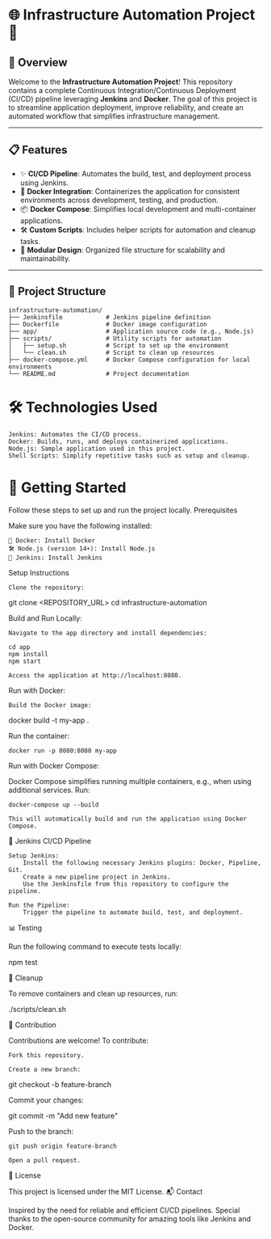 # 🌐 Infrastructure Automation Project 🚀

## 📖 Overview

Welcome to the **Infrastructure Automation Project**! This repository contains a complete Continuous Integration/Continuous Deployment (CI/CD) pipeline leveraging **Jenkins** and **Docker**. The goal of this project is to streamline application deployment, improve reliability, and create an automated workflow that simplifies infrastructure management.

---

## 📋 Features

- ✨ **CI/CD Pipeline**: Automates the build, test, and deployment process using Jenkins.  
- 🐳 **Docker Integration**: Containerizes the application for consistent environments across development, testing, and production.  
- 📦 **Docker Compose**: Simplifies local development and multi-container applications.  
- 🛠️ **Custom Scripts**: Includes helper scripts for automation and cleanup tasks.  
- 📂 **Modular Design**: Organized file structure for scalability and maintainability.

---

## 📂 Project Structure

```plaintext
infrastructure-automation/
├── Jenkinsfile            # Jenkins pipeline definition
├── Dockerfile             # Docker image configuration
├── app/                   # Application source code (e.g., Node.js)
├── scripts/               # Utility scripts for automation
│   ├── setup.sh           # Script to set up the environment
│   └── clean.sh           # Script to clean up resources
├── docker-compose.yml     # Docker Compose configuration for local environments
└── README.md              # Project documentation
``` 

# 🛠️ Technologies Used

    Jenkins: Automates the CI/CD process.
    Docker: Builds, runs, and deploys containerized applications.
    Node.js: Sample application used in this project.
    Shell Scripts: Simplify repetitive tasks such as setup and cleanup.

#  🚀 Getting Started

Follow these steps to set up and run the project locally.
Prerequisites

Make sure you have the following installed:

    🐳 Docker: Install Docker
    🛠️ Node.js (version 14+): Install Node.js
    🌟 Jenkins: Install Jenkins

Setup Instructions

    Clone the repository:

git clone <REPOSITORY_URL>
cd infrastructure-automation

Build and Run Locally:

    Navigate to the app directory and install dependencies:

    cd app
    npm install
    npm start

    Access the application at http://localhost:8080.

Run with Docker:

    Build the Docker image:

docker build -t my-app .

Run the container:

    docker run -p 8080:8080 my-app

Run with Docker Compose:

Docker Compose simplifies running multiple containers, e.g., when using additional services. Run:

    docker-compose up --build

    This will automatically build and run the application using Docker Compose.

📜 Jenkins CI/CD Pipeline

    Setup Jenkins:
        Install the following necessary Jenkins plugins: Docker, Pipeline, Git.
        Create a new pipeline project in Jenkins.
        Use the Jenkinsfile from this repository to configure the pipeline.

    Run the Pipeline:
        Trigger the pipeline to automate build, test, and deployment.

📊 Testing

Run the following command to execute tests locally:

npm test

🧹 Cleanup

To remove containers and clean up resources, run:

./scripts/clean.sh

📝 Contribution

Contributions are welcome! To contribute:

    Fork this repository.

    Create a new branch:

git checkout -b feature-branch

Commit your changes:

git commit -m "Add new feature"

Push to the branch:

    git push origin feature-branch

    Open a pull request.

📜 License

This project is licensed under the MIT License.
📬 Contact

Inspired by the need for reliable and efficient CI/CD pipelines. Special thanks to the open-source community for amazing tools like Jenkins and Docker.